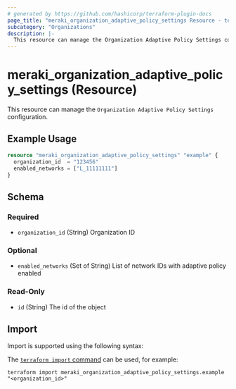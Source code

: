 ```yaml
---
# generated by https://github.com/hashicorp/terraform-plugin-docs
page_title: "meraki_organization_adaptive_policy_settings Resource - terraform-provider-meraki"
subcategory: "Organizations"
description: |-
  This resource can manage the Organization Adaptive Policy Settings configuration.
---
```


# meraki_organization_adaptive_policy_settings (Resource)

This resource can manage the `Organization Adaptive Policy Settings` configuration.

## Example Usage

```terraform
resource "meraki_organization_adaptive_policy_settings" "example" {
  organization_id  = "123456"
  enabled_networks = ["L_11111111"]
}
```

<!-- schema generated by tfplugindocs -->
## Schema

### Required

- `organization_id` (String) Organization ID

### Optional

- `enabled_networks` (Set of String) List of network IDs with adaptive policy enabled

### Read-Only

- `id` (String) The id of the object

## Import

Import is supported using the following syntax:

The [`terraform import` command](https://developer.hashicorp.com/terraform/cli/commands/import) can be used, for example:

```shell
terraform import meraki_organization_adaptive_policy_settings.example "<organization_id>"
```
